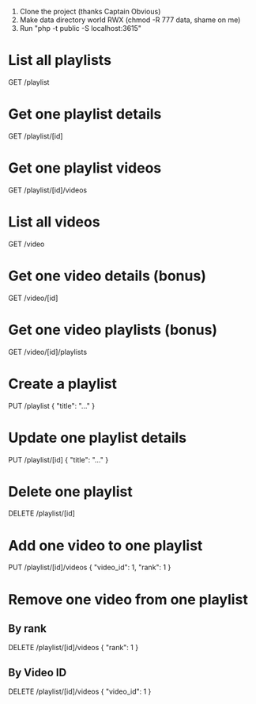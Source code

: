1. Clone the project (thanks Captain Obvious)
2. Make data directory world RWX (chmod -R 777 data, shame on me)
3. Run "php -t public -S localhost:3615"

# List all playlists

GET /playlist

# Get one playlist details

GET /playlist/[id]

# Get one playlist videos

GET /playlist/[id]/videos

# List all videos

GET /video

# Get one video details (bonus)

GET /video/[id]

# Get one video playlists (bonus)

GET /video/[id]/playlists

# Create a playlist

PUT /playlist
{
	"title": "…"
}

# Update one playlist details

PUT /playlist/[id]
{
	"title": "…"
}

# Delete one playlist

DELETE /playlist/[id]

# Add one video to one playlist

PUT /playlist/[id]/videos
{
	"video_id": 1,
	"rank": 1
}

# Remove one video from one playlist

## By rank

DELETE /playlist/[id]/videos
{
	"rank": 1
}

## By Video ID

DELETE /playlist/[id]/videos
{
	"video_id": 1
}

